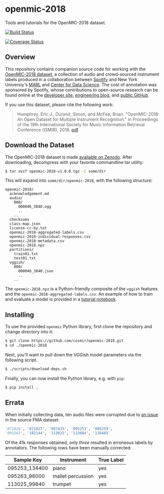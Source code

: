 # openmic-2018
Tools and tutorials for the OpenMIC-2018 dataset.

[![Build Status](https://travis-ci.com/cosmir/openmic-2018.svg?branch=master)](https://travis-ci.com/cosmir/openmic-2018)

[![Coverage Status](https://coveralls.io/repos/github/cosmir/openmic-2018/badge.svg?branch=master)](https://coveralls.io/github/cosmir/openmic-2018?branch=master)

## Overview

This repository contains companion source code for working with the [OpenMIC-2018 dataset](https://zenodo.org/record/1432913#.W6dPeJNKjOR), a collection of audio and crowd-sourced instrument labels produced in a collaboration between [Spotify](https://spotify.com/) and New York Universiy's [MARL](https://steinhardt.nyu.edu/marl/) and [Center for Data Science]([MARL](https://cds.nyu.edu)). The cost of annotation was sponsored by Spotify, whose contributions to open-source research can be found online at the [developer site](http://developer.spotify.com/), [engineering blog](https://labs.spotify.com/), and [public GitHub](https://spotify.github.io/).

If you use this dataset, please cite the following work:

> Humphrey, Eric J., Durand, Simon, and McFee, Brian. "OpenMIC-2018: An Open Dataset for Multiple Instrument Recognition." in Proceedings of the 19th International Society for Music Information Retrieval Conference (ISMIR), 2018. [pdf](https://bmcfee.github.io/papers/ismir2018_openmic.pdf)


## Download the Dataset

The OpenMIC-2018 dataset is made [available on Zenodo](https://zenodo.org/record/1432913#.W6dPeJNKjOR). After downloading, decompress with your favorite commandline tar utility:

```bash
$ tar xvzf openmic-2018-v1.0.0.tgz -C some/dir
```

This will expand into `some/dir/openmic-2018`, with the following structure:

```
openmic-2018/
  acknowledgement.md
  audio/
    000/
      000046_3840.ogg
      ..
    ..
  checksums
  class-map.json
  license-cc-by.txt
  openmic-2018-aggregated-labels.csv
  openmic-2018-individual-responses.csv
  openmic-2018-metadata.csv
  openmic-2018.npz
  partitions/
    train01.txt
    test01.txt
  vggish/
    000/
      000046_3840.json
      ..
    ..
```

The `openmic-2018.npz` is a Python-friendly composite of the `vggish` features and the `openmic-2018-aggregated-labels.csv`. An example of how to train and evaluate a model is provided in a [tutorial notebook](http://tbd).


## Installing

To use the provided `openmic` Python library, first clone the repository and change directory into it:

```bash
$ git clone https://github.com/cosmir/openmic-2018.git
$ cd ./openmic-2018
```

Next, you'll want to pull down the VGGish model parameters via the following script.

```bash
$ ./scripts/download-deps.sh
```

Finally, you can now install the Python library, e.g. with `pip`:

```bash
$ pip install .
```

## Errata

When initially collecting data, ten audio files were corrupted due to [an issue](https://github.com/mdeff/fma/issues/27) in the source FMA dataset:

```python
'071826', '071827', '087435', '095253', '095259',
'095263', '102144', '113025', '113604', '138485'
```

Of the 41k responses obtained, only _three_ resulted in erroneous labels by annotators.
The following rows have been manually corrected:

Sample Key | Instrument | True Label
--- | --- | ---
095253_134400 | piano | yes
095263_96000 | mallet percussion | yes
113025_99840 | trumpet | yes
